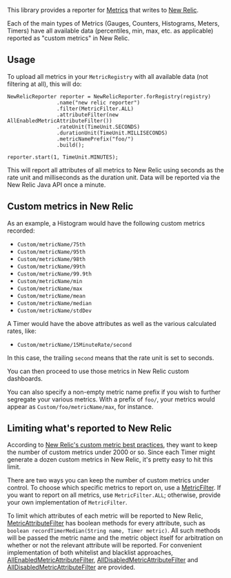 This library provides a reporter for [Metrics](http://metrics.codahale.com/) that writes to [New Relic](http://newrelic.com/).

Each of the main types of Metrics (Gauges, Counters, Histograms, Meters, Timers) have all available data (percentiles, min, max, etc. as applicable) reported as "custom metrics" in New Relic.

## Usage

To upload all metrics in your `MetricRegistry` with all available data (not filtering at all), this will do:
```
NewRelicReporter reporter = NewRelicReporter.forRegistry(registry)
                .name("new relic reporter")
                .filter(MetricFilter.ALL)
                .attributeFilter(new AllEnabledMetricAttributeFilter())
                .rateUnit(TimeUnit.SECONDS)
                .durationUnit(TimeUnit.MILLISECONDS)
                .metricNamePrefix("foo/")
                .build();

reporter.start(1, TimeUnit.MINUTES);
```

This will report all attributes of all metrics to New Relic using seconds as the rate unit and milliseconds as the duration unit. Data will be reported via the New Relic Java API once a minute.

## Custom metrics in New Relic

As an example, a Histogram would have the following custom metrics recorded:

- `Custom/metricName/75th`
- `Custom/metricName/95th`
- `Custom/metricName/98th`
- `Custom/metricName/99th`
- `Custom/metricName/99.9th`
- `Custom/metricName/min`
- `Custom/metricName/max`
- `Custom/metricName/mean`
- `Custom/metricName/median`
- `Custom/metricName/stdDev`

A Timer would have the above attributes as well as the various calculated rates, like:

- `Custom/metricName/15MinuteRate/second`

In this case, the trailing `second` means that the rate unit is set to seconds.

You can then proceed to use those metrics in New Relic custom dashboards.

You can also specify a non-empty metric name prefix if you wish to further segregate your various metrics. With a prefix of `foo/`, your metrics would appear as `Custom/foo/metricName/max`, for instance.

## Limiting what's reported to New Relic

According to [New Relic's custom metric best practices](https://docs.newrelic.com/docs/features/custom-metric-collection#best_practices), they want to keep the number of custom metrics under 2000 or so. Since each Timer might generate a dozen custom metrics in New Relic, it's pretty easy to hit this limit.

There are two ways you can keep the number of custom metrics under control. To choose which specific metrics to report on, use a [MetricFilter](https://github.com/codahale/metrics/blob/master/metrics-core/src/main/java/com/codahale/metrics/MetricFilter.java). If you want to report on all metrics, use `MetricFilter.ALL`; otherwise, provide your own implementation of `MetricFilter`.

To limit which attributes of each metric will be reported to New Relic, [MetricAttributeFilter](https://github.com/palominolabs/metrics-new-relic/blob/master/src/main/java/com/palominolabs/metrics/newrelic/MetricAttributeFilter.java) has boolean methods for every attribute, such as `boolean recordTimerMedian(String name, Timer metric)`. All such methods will be passed the metric name and the metric object itself for arbitration on whether or not the relevant attribute will be reported. For convenient implementation of both whitelist and blacklist approaches, [AllEnabledMetricAttributeFilter](https://github.com/palominolabs/metrics-new-relic/blob/master/src/main/java/com/palominolabs/metrics/newrelic/AllEnabledMetricAttributeFilter.java), [AllDisabledMetricAttributeFilter](https://github.com/palominolabs/metrics-new-relic/blob/master/src/main/java/com/palominolabs/metrics/newrelic/AllDisabledMetricAttributeFilter.java) and [AllDisabledMetricAttributeFilter](https://github.com/palominolabs/metrics-new-relic/blob/master/src/main/java/com/palominolabs/metrics/newrelic/TableMetricAttributeFilter.java) are provided.